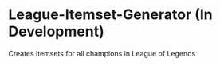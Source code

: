# League-Itemset-Generator (In Development)
Creates itemsets for all champions in League of Legends
